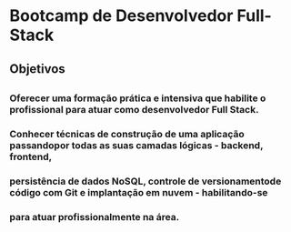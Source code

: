 <h1>Bootcamp de Desenvolvedor Full-Stack</h1>

<h2><b>Objetivos</b><h2>
<h3>Oferecer uma formação prática e intensiva que habilite o profissional para atuar como desenvolvedor Full Stack.</h3>
<h3>Conhecer técnicas de construção de uma aplicação passandopor todas as suas camadas lógicas - backend, frontend,</h3>
<h3>persistência de dados NoSQL, controle de versionamentode código com Git e implantação em nuvem - habilitando-se</h3>
<h3>para atuar profissionalmente na área.</h3>
